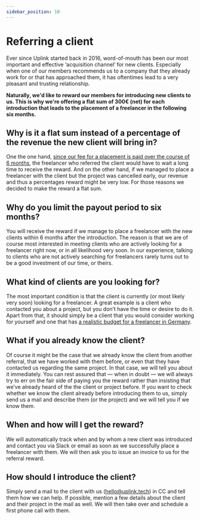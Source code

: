 ```yaml
---
sidebar_position: 10
---
```


# Referring a client

Ever since Uplink started back in 2016, word-of-mouth has been our most important and effective ‘acquisition channel’ for new clients. Especially when one of our members recommends us to a company that they already work for or that has approached them, it has oftentimes lead to a very pleasant and trusting relationship.

**Naturally, we'd like to reward our members for introducing new clients to us. This is why we're offering a flat sum of 300€ (net) for each introduction that leads to the placement of a freelancer in the following six months.**

## **Why is it a flat sum instead of a percentage of the revenue the new client will bring in?**

One the one hand, [since our fee for a placement is paid over the course of 6 months](our-fee.md), the freelancer who referred the client would have to wait a long time to receive the reward. And on the other hand, if we managed to place a freelancer with the client but the project was cancelled early, our revenue and thus a percentages reward might be very low. For those reasons we decided to make the reward a flat sum.

## **Why do you limit the payout period to six months?**

You will receive the reward if we manage to place a freelancer with the new clients within 6 months after the introduction. The reason is that we are of course most interested in meeting clients who are actively looking for a freelancer right now, or in all likelihood very soon. In our experience, talking to clients who are not actively searching for freelancers rarely turns out to be a good investment of our time, or theirs.

## **What kind of clients are you looking for?**

The most important condition is that the client is currently (or most likely very soon) looking for a freelancer. A great example is a client who contacted you about a project, but you don’t have the time or desire to do it. Apart from that, it should simply be a client that you would consider working for yourself and one that has [a realistic budget for a freelancer in Germany](../companies/working-with-a-freelancer#how-much-does-a-freelancer-charge).

## **What if you already know the client?**

Of course it might be the case that we already know the client from another referral, that we have worked with them before, or even that they have contacted us regarding the same project. In that case, we will tell you about it immediately. You can rest assured that — when in doubt — we will always try to err on the fair side of paying you the reward rather than insisting that we’ve already heard of the the client or project before. If you want to check whether we know the client already before introducing them to us, simply send us a mail and describe them (or the project) and we will tell you if we know them.

## **When and how will I get the reward?**

We will automatically track when and by whom a new client was introduced and contact you via Slack or email as soon as we successfully place a freelancer with them. We will then ask you to issue an invoice to us for the referral reward.

## **How should I introduce the client?**

Simply send a mail to the client with us (hello@uplink.tech) in CC and tell them how we can help. If possible, mention a few details about the client and their project in the mail as well. We will then take over and schedule a first phone call with them.
